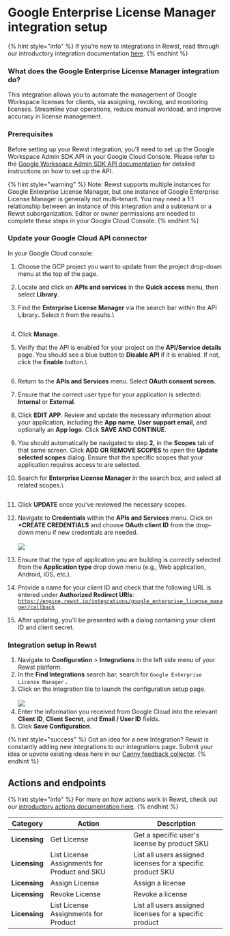 # Google Enterprise License Manager integration setup

{% hint style="info" %}
If you’re new to integrations in Rewst, read through our introductory integration documentation [here](https://docs.rewst.help/documentation/integrations).
{% endhint %}

### What does the Google Enterprise License Manager integration do?

This integration allows you to automate the management of Google Workspace licenses for clients, via assigning, revoking, and monitoring licenses. Streamline your operations, reduce manual workload, and improve accuracy in license management.

### Prerequisites

Before setting up your Rewst integration, you'll need to set up the Google Workspace Admin SDK API in your Google Cloud Console. Please refer to the [Google Workspace Admin SDK API documentation](https://docs.rewst.help/documentation/integrations/cloud/google-admin/google-workspace-admin-sdk-integration-setup) for detailed instructions on how to set up the API.

{% hint style="warning" %}
Note: Rewst supports multiple instances for Google Enterprise License Manager, but one instance of Google Enterprise License Manager is generally not multi-tenant. You may need a 1:1 relationship between an instance of this integration and a subtenant or a Rewst suborganization. Editor or owner permissions are needed to complete these steps in your Google Cloud Console.
{% endhint %}

### **Update your Google Cloud API connector**

In your Google Cloud console:

1. Choose the GCP project you want to update from the project drop-down menu at the top of the page.
2. Locate and click on **APIs and services** in the **Quick access** menu, then select **Library**.
3.  Find the **Enterprise License Manager** via the search bar within the API Librar&#x79;**.** Select it from the results.\


    <figure><img src="../../../../../../.gitbook/assets/Screenshot 2025-01-14 at 3.50.27 PM.png" alt=""><figcaption></figcaption></figure>
4. Click **Manage**.
5.  Verify that the API is enabled for your project on the **API/Service details** page. You should see a blue button to **Disable API** if it is enabled. If not, click the **Enable** button.\


    <figure><img src="../../../../../../.gitbook/assets/Screenshot 2025-01-14 at 3.54.25 PM.png" alt=""><figcaption></figcaption></figure>
6. Return to the **APIs and Services** menu. Select **OAuth consent screen.**
7. Ensure that the correct user type for your application is selected: **Internal** or **External**.
8. Click **EDIT APP**. Review and update the necessary information about your application, including the **App name**, **User support email**, and optionally an **App logo**. Click **SAVE AND CONTINUE**.
9. You should automatically be navigated to step **2,** in the **Scopes** tab of that same screen. Click **ADD OR REMOVE SCOPES** to open the **Update selected scopes** dialog. Ensure that the specific scopes that your application requires access to are selected.
10. Search for **Enterprise License Manager** in the search box, and select all related scopes.\


    <figure><img src="../../../../../../.gitbook/assets/Screenshot 2025-01-14 at 4.00.36 PM (1).png" alt=""><figcaption></figcaption></figure>
11. Click **UPDATE** once you've reviewed the necessary scopes.
12. Navigate to **Credentials** within the **APIs and Services** menu. Click on **+CREATE CREDENTIALS** and choose **OAuth client ID** from the drop-down menu if new credentials are needed.\
    \
    ![](<../../../../../../.gitbook/assets/Screenshot 2025-01-14 at 4.03.32 PM.png>)
13. Ensure that the type of application you are building is correctly selected from the **Application type** drop down menu (e.g., Web application, Android, iOS, etc.).
14. Provide a name for your client ID and check that the following URL is entered under **Authorized Redirect URIs**:\
    [`https://engine.rewst.io/integrations/google_enterprise_license_manager/callback`](https://engine.rewst.io/integrations/google_enterprise_license_manager/callback)
15. After updating, you'll be presented with a dialog containing your client ID and client secret.

### Integration setup in Rewst

1. Navigate to **Configuration** > **Integrations** in the left side menu of your Rewst platform.
2. In the **Find Integrations** search bar, search for `Google Enterprise License Manager` **.**
3. Click on the integration tile to launch the configuration setup page.\
   \
   ![](<../../../../../../.gitbook/assets/Screenshot 2025-05-01 at 3.25.51 PM.png>)
4. Enter the information you received from Google Cloud into the relevant **Client ID**, **Client Secret**, and **Email / User ID** fields.
5. Click **Save Configuration**.

{% hint style="success" %}
Got an idea for a new Integration? Rewst is constantly adding new integrations to our integrations page. Submit your idea or upvote existing ideas here in our [Canny feedback collector](https://rewst.canny.io/integrations).
{% endhint %}

## Actions and endpoints

{% hint style="info" %}
For more on how actions work in Rewst, check out our [introductory actions documentation here](https://docs.rewst.help/documentation/workflows/actions-in-rewst).&#x20;
{% endhint %}

| Category      | Action                                       | Description                                                 |
| ------------- | -------------------------------------------- | ----------------------------------------------------------- |
| **Licensing** | Get License                                  | Get a specific user's license by product SKU                |
| **Licensing** | List License Assignments for Product and SKU | List all users assigned licenses for a specific product SKU |
| **Licensing** | Assign License                               | Assign a license                                            |
| **Licensing** | Revoke License                               | Revoke a license                                            |
| **Licensing** | List License Assignments for Product         | List all users assigned licenses for a specific product     |
